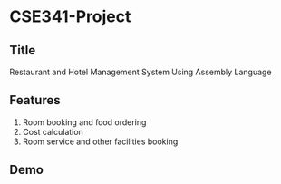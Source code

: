 # CSE341-Project

## Title
Restaurant and Hotel Management System Using Assembly Language

## Features
1. Room booking and food ordering
2. Cost calculation
3. Room service and other facilities booking

## Demo
